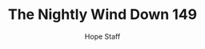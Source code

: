 ---
image: /assets/img/nwd/149_nwd_romans_8_39_tpt.png
title: The Nightly Wind Down 149
number: 149
categories:
  - The Nightly Wind Down
author: Hope Staff
notes: The Nightly Wind Down 149
embed: >-
  EMBED_GOES_HERE
transcript: >-
  SOME LINES OF TEXT START HERE
---